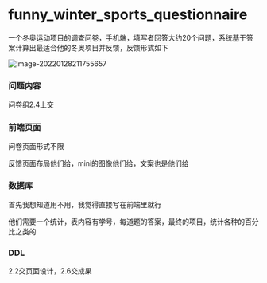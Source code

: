 # funny_winter_sports_questionnaire

一个冬奥运动项目的调查问卷，手机端，填写者回答大约20个问题，系统基于答案计算出最适合他的冬奥项目并反馈，反馈形式如下

![image-20220128211755657](C:\Users\pc\AppData\Roaming\Typora\typora-user-images\image-20220128211755657.png)



### 问题内容

问卷组2.4上交

### 前端页面

问卷页面形式不限

反馈页面布局他们给，mini的图像他们给，文案也是他们给

### 数据库

首先我想知道用不用，我觉得直接写在前端里就行

他们需要一个统计，表内容有学号，每道题的答案，最终的项目，统计各种的百分比之类的

### DDL

2.2交页面设计，2.6交成果